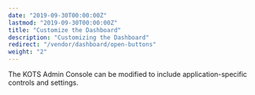 ```yaml
---
date: "2019-09-30T00:00:00Z"
lastmod: "2019-09-30T00:00:00Z"
title: "Customize the Dashboard"
description: "Customizing the Dashboard"
redirect: "/vendor/dashboard/open-buttons"
weight: "2"
---
```


The KOTS Admin Console can be modified to include application-specific controls and settings.
